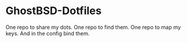 # GhostBSD-Dotfiles
One repo to share my dots. One repo to find them. One repo to map my keys. And in the config bind them.
